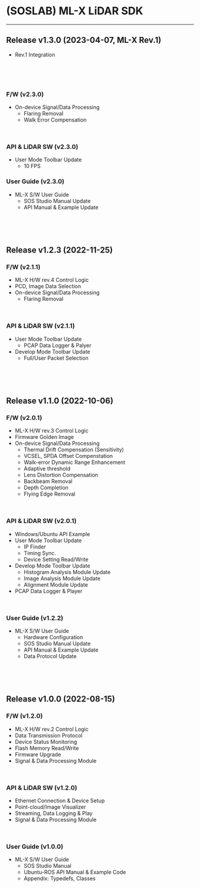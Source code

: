 # (SOSLAB) ML-X LiDAR SDK
---
## Release v1.3.0 (2023-04-07, ML-X Rev.1)
- Rev.1 Integration
<br/>
<br/>
<br/>

### F/W (v2.3.0)
- On-device Signal/Data Processing
	- Flaring Removal
	- Walk Error Compensation
<br/>

### API & LiDAR SW (v2.3.0)
- User Mode Toolbar Update
	- 10 FPS
### User Guide (v2.3.0)
- ML-X S/W User Guide
	- SOS Studio Manual Update
	- API Manual & Example Update
<br/>
<br/>
<br/>

## Release v1.2.3 (2022-11-25)

### F/W (v2.1.1)
- ML-X H/W rev.4 Control Logic
- PCD, Image Data Selection
- On-device Signal/Data Processing
	- Flaring Removal
<br/>

### API & LiDAR SW (v2.1.1)
- User Mode Toolbar Update
	- PCAP Data Logger & Palyer
- Develop Mode Toolbar Update
	- Full/User Packet Selection
<br/>
<br/>
<br/>


## Release v1.1.0 (2022-10-06)

### F/W (v2.0.1)
- ML-X H/W rev.3 Control Logic
- Firmware Golden Image
- On-device Signal/Data Processing
	- Thermal Drift Compensation (Sensitivity)
	- VCSEL, SPDA Offset Compenstation
	- Walk-error Dynamic Range Enhancement
	- Adaptive threshold
	- Lens Distortion Compensation
	- Backbeam Removal
	- Depth Completion
	- Flying Edge Removal
<br/>

### API & LiDAR SW (v2.0.1)
- Windows/Ubuntu API Example
- User Mode Toolbar Update
	- IP Finder
	- Timing Sync.
	- Device Setting Read/Write
- Develop Mode Toolbar Update
	- Histogram Analysis Module Update
	- Image Analysis Module Update
	- Alignment Module Update
- PCAP Data Logger & Player
<br/>

### User Guide (v1.2.2)
- ML-X S/W User Guide
	- Hardware Configuration
	- SOS Studio Manual Update
	- API Manual & Example Update
	- Data Protocol Update
<br/>
<br/>
<br/>

## Release v1.0.0 (2022-08-15)

### F/W (v1.2.0)
- ML-X H/W rev.2 Control Logic
- Data Transmission Protocol
- Device Status Monitoring
- Flash Memory Read/Write
- Firmware Upgrade
- Signal & Data Processing Module
<br/>

### API & LiDAR SW (v1.2.0)
- Ethernet Connection & Device Setup
- Point-cloud/Image Visualizer
- Streaming, Data Logging & Play
- Signal & Data Processing Module
<br/>

### User Guide (v1.0.0)
- ML-X S/W User Guide
	- SOS Studio Manual
	- Ubuntu-ROS API Manual & Example Code
	- Appendix: Typedefs, Classes
<br/>
<br/>
<br/>

